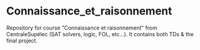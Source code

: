 # Connaissance_et_raisonnement
Repository for course "Connaissance et raisonnement" from CentraleSupélec (SAT solvers, logic, FOL, etc...). It contains both TDs &amp; the final project.
